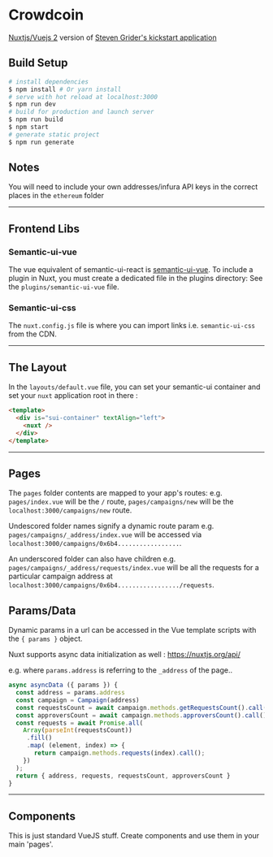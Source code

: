 # Crowdcoin

[Nuxtjs/Vuejs 2](https://nuxtjs.org/) version of [Steven Grider's kickstart application](https://github.com/StephenGrider/EthereumCasts/tree/master/kickstart)

## Build Setup
``` bash
# install dependencies
$ npm install # Or yarn install
# serve with hot reload at localhost:3000
$ npm run dev
# build for production and launch server
$ npm run build
$ npm start
# generate static project
$ npm run generate
```

## Notes
You will need to include your own addresses/infura API keys in the correct places in the `ethereum` folder

---

## Frontend Libs

### Semantic-ui-vue
The vue equivalent of semantic-ui-react is [semantic-ui-vue](https://semantic-ui-vue.github.io/). 
To include a plugin in Nuxt, you must create a dedicated file in the plugins directory: See the `plugins/semantic-ui-vue` file.

### Semantic-ui-css
The `nuxt.config.js` file is where you can import links i.e. `semantic-ui-css` from the CDN.

---

## The Layout
In the `layouts/default.vue` file, you can set your semantic-ui container and set your `nuxt` application root in there : 
```html
<template>
  <div is="sui-container" textAlign="left">
    <nuxt />
  </div>
</template>
```

---

## Pages
The `pages` folder contents are mapped to your app's routes: 
e.g. `pages/index.vue` will be the `/` route, `pages/campaigns/new` will be the `localhost:3000/campaigns/new` route.


Undescored folder names signify a dynamic route param e.g. `pages/campaigns/_address/index.vue` will be accessed via `localhost:3000/campaigns/0x6b4.................`. 


An underscored folder can also have children e.g. `pages/campaigns/_address/requests/index.vue` will be all the requests for a particular campaign address at `localhost:3000/campaigns/0x6b4................./requests`.

## Params/Data

Dynamic params in a url can be accessed in the Vue template scripts with the `{ params }` object.

Nuxt supports async data initialization as well : https://nuxtjs.org/api/ 

e.g. where `params.address` is referring to the `_address` of the page..
```javascript
async asyncData ({ params }) {
  const address = params.address
  const campaign = Campaign(address)
  const requestsCount = await campaign.methods.getRequestsCount().call();
  const approversCount = await campaign.methods.approversCount().call();
  const requests = await Promise.all(
    Array(parseInt(requestsCount))
     .fill()
     .map( (element, index) => {
       return campaign.methods.requests(index).call(); 
    })
  );
  return { address, requests, requestsCount, approversCount }
}
```

---

## Components
This is just standard VueJS stuff. Create components and use them in your main 'pages'.


